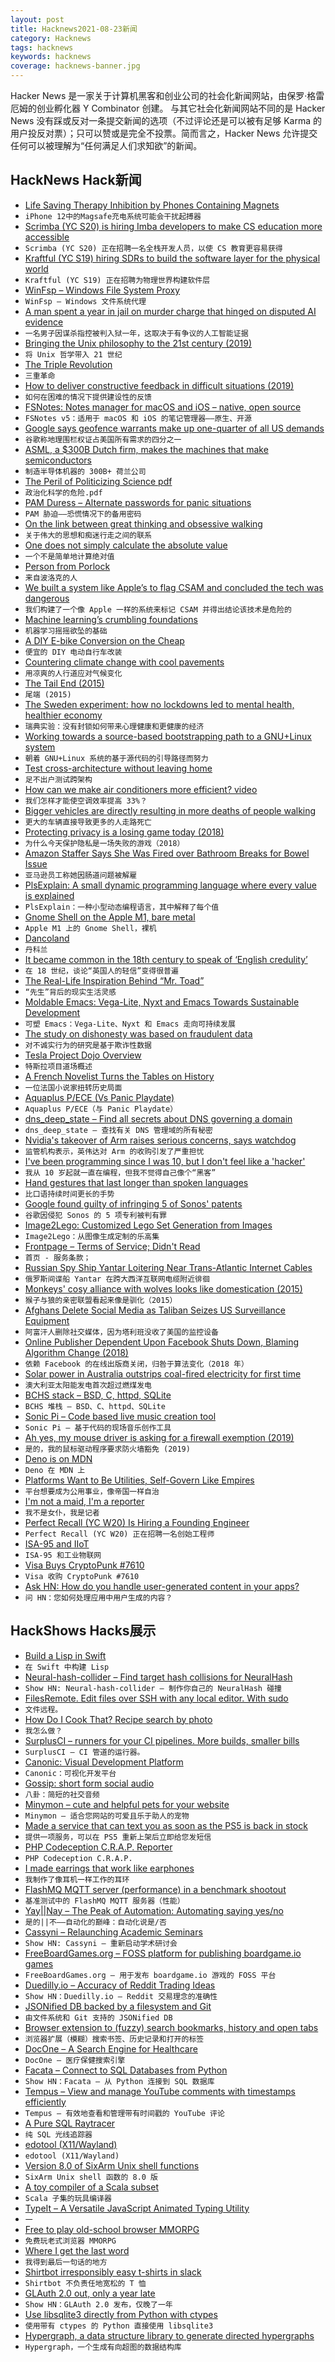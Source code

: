 ```yaml
---
layout: post
title: Hacknews2021-08-23新闻
category: Hacknews
tags: hacknews
keywords: hacknews
coverage: hacknews-banner.jpg
---
```


Hacker News 是一家关于计算机黑客和创业公司的社会化新闻网站，由保罗·格雷厄姆的创业孵化器 Y Combinator 创建。
与其它社会化新闻网站不同的是 Hacker News 没有踩或反对一条提交新闻的选项（不过评论还是可以被有足够 Karma 的用户投反对票）；只可以赞或是完全不投票。简而言之，Hacker News 允许提交任何可以被理解为“任何满足人们求知欲”的新闻。

## HackNews Hack新闻


- [Life Saving Therapy Inhibition by Phones Containing Magnets](https://bhrs.com/important-life-saving-therapy-inhibition-by-phones-containing-magnets/)
- `iPhone 12中的Magsafe充电系统可能会干扰起搏器`
- [Scrimba (YC S20) is hiring Imba developers to make CS education more accessible](https://jobs.scrimba.com)
- `Scrimba (YC S20) 正在招聘一名全栈开发人员，以使 CS 教育更容易获得`
- [Kraftful (YC S19) hiring SDRs to build the software layer for the physical world](https://www.kraftful.com/team)
- `Kraftful (YC S19) 正在招聘为物理世界构建软件层`
- [WinFsp – Windows File System Proxy](https://github.com/billziss-gh/winfsp)
- `WinFsp – Windows 文件系统代理`
- [A man spent a year in jail on murder charge that hinged on disputed AI evidence](https://www.theregister.com/2021/08/22/in_brief_ai/)
- `一名男子因谋杀指控被判入狱一年，这取决于有争议的人工智能证据`
- [Bringing the Unix philosophy to the 21st century (2019)](https://blog.kellybrazil.com/2019/11/26/bringing-the-unix-philosophy-to-the-21st-century/)
- `将 Unix 哲学带入 21 世纪`
- [The Triple Revolution](https://en.wikipedia.org/wiki/The_Triple_Revolution)
- `三重革命`
- [How to deliver constructive feedback in difficult situations (2019)](https://productivityhub.org/2019/04/19/how-to-deliver-constructive-feedback-in-difficult-situations/)
- `如何在困难的情况下提供建设性的反馈`
- [FSNotes: Notes manager for macOS and iOS – native, open source](https://fsnot.es/)
- `FSNotes v5：适用于 macOS 和 iOS 的笔记管理器——原生、开源`
- [Google says geofence warrants make up one-quarter of all US demands](https://techcrunch.com/2021/08/19/google-geofence-warrants/)
- `谷歌称地理围栏权证占美国所有需求的四分之一`
- [ASML, a $300B Dutch firm, makes the machines that make semiconductors](https://twitter.com/trungtphan/status/1429464889307762688)
- `制造半导体机器的 300B+ 荷兰公司`
- [The Peril of Politicizing Science pdf](http://iopenshell.usc.edu/pubs/pdf/jpcl_opinion_2021.pdf)
- `政治化科学的危险.pdf`
- [PAM Duress – Alternate passwords for panic situations](https://github.com/nuvious/pam-duress)
- `PAM 胁迫——恐慌情况下的备用密码`
- [On the link between great thinking and obsessive walking](https://lithub.com/on-the-link-between-great-thinking-and-obsessive-walking/)
- `关于伟大的思想和痴迷行走之间的联系`
- [One does not simply calculate the absolute value](https://habr.com/en/post/574082/)
- `一个不是简单地计算绝对值`
- [Person from Porlock](https://en.wikipedia.org/wiki/Person_from_Porlock)
- `来自波洛克的人`
- [We built a system like Apple’s to flag CSAM and concluded the tech was dangerous](https://www.washingtonpost.com/opinions/2021/08/19/apple-csam-abuse-encryption-security-privacy-dangerous/)
- `我们构建了一个像 Apple 一样的系统来标记 CSAM 并得出结论该技术是危险的`
- [Machine learning’s crumbling foundations](https://pluralistic.net/2021/08/19/failure-cascades/#dirty-data)
- `机器学习摇摇欲坠的基础`
- [A DIY E-bike Conversion on the Cheap](https://spectrum.ieee.org/a-diy-e-bike-conversion-on-the-cheap)
- `便宜的 DIY 电动自行车改装`
- [Countering climate change with cool pavements](https://news.mit.edu/2021/countering-climate-change-cool-pavements-0822)
- `用凉爽的人行道应对气候变化`
- [The Tail End (2015)](https://waitbutwhy.com/2015/12/the-tail-end.html)
- `尾端 (2015)`
- [The Sweden experiment: how no lockdowns led to mental health, healthier economy](https://www.telegraph.co.uk/world-news/2021/08/22/sweden-experiment-no-lockdowns-led-better-mental-health-healthier/)
- `瑞典实验：没有封锁如何带来心理健康和更健康的经济`
- [Working towards a source-based bootstrapping path to a GNU+Linux system](https://bootstrappable.org/projects/mes.html)
- `朝着 GNU+Linux 系统的基于源代码的引导路径而努力`
- [Test cross-architecture without leaving home](https://nullprogram.com/blog/2021/08/21/)
- `足不出户测试跨架构`
- [How can we make air conditioners more efficient? video](https://youtube.com/watch?v=2TFiL5BM3ss)
- `我们怎样才能使空调效率提高 33%？`
- [Bigger vehicles are directly resulting in more deaths of people walking](https://smartgrowthamerica.org/bigger-vehicles-are-directly-resulting-in-more-deaths-of-people-walking/)
- `更大的车辆直接导致更多的人走路死亡`
- [Protecting privacy is a losing game today (2018)](https://www.brookings.edu/research/why-protecting-privacy-is-a-losing-game-today-and-how-to-change-the-game/)
- `为什么今天保护隐私是一场失败的游戏（2018）`
- [Amazon Staffer Says She Was Fired over Bathroom Breaks for Bowel Issue](https://www.businessinsider.com/amazon-staffer-bathroom-breaks-irritable-bowel-syndrome-lawsuit-2021-8)
- `亚马逊员工称她因肠道问题被解雇`
- [PlsExplain: A small dynamic programming language where every value is explained](https://github.com/langjam/jam0001/tree/main/hope)
- `PlsExplain：一种小型动态编程语言，其中解释了每个值`
- [Gnome Shell on the Apple M1, bare metal](https://twitter.com/alyssarzg/status/1429579145827127296)
- `Apple M1 上的 Gnome Shell，裸机`
- [Dancoland](https://alexdanco.com/2021/08/21/dancoland/)
- `丹科兰`
- [It became common in the 18th century to speak of ‘English credulity’](https://www.spectator.co.uk/article/are-the-english-exceptionally-gullible-)
- `在 18 世纪，谈论“英国人的轻信”变得很普遍`
- [The Real-Life Inspiration Behind “Mr. Toad”](https://lithub.com/meet-the-real-life-inspiration-behind-mr-toad/)
- `“先生”背后的现实生活灵感`
- [Moldable Emacs: Vega-Lite, Nyxt and Emacs Towards Sustainable Development](https://ag91.github.io/blog/2021/08/22/moldable-emacs-vega-lite-nyxt-and-emacs-towards-sustainable-development/)
- `可塑 Emacs：Vega-Lite、Nyxt 和 Emacs 走向可持续发展`
- [The study on dishonesty was based on fraudulent data](https://www.economist.com/graphic-detail/2021/08/20/a-study-on-dishonesty-was-based-on-fraudulent-data)
- `对不诚实行为的研究是基于欺诈性数据`
- [Tesla Project Dojo Overview](https://perspectives.mvdirona.com/2021/08/tesla-project-dojo-overview/)
- `特斯拉项目道场概述`
- [A French Novelist Turns the Tables on History](https://www.nytimes.com/2021/08/18/books/laurent-binet-civilizations.html)
- `一位法国小说家扭转历史局面`
- [Aquaplus P/ECE (Vs Panic Playdate)](https://blog.gingerbeardman.com/2021/08/19/aquaplus-piece-vs-panic-playdate/)
- `Aquaplus P/ECE（与 Panic Playdate）`
- [dns_deep_state – Find all secrets about DNS governing a domain](https://github.com/lelutin/dns_deep_state)
- `dns_deep_state – 查找有关 DNS 管理域的所有秘密`
- [Nvidia's takeover of Arm raises serious concerns, says watchdog](https://www.bbc.com/news/business-58284204.html)
- `监管机构表示，英伟达对 Arm 的收购引发了严重担忧`
- [I've been programming since I was 10, but I don't feel like a 'hacker'](https://lizdenys.com/journal/articles/i-do-not-feel-like-a-hacker.html)
- `我从 10 岁起就一直在编程，但我不觉得自己像个“黑客”`
- [Hand gestures that last longer than spoken languages](https://www.bbc.com/future/article/20210818-the-hand-gestures-that-last-longer-than-spoken-languages)
- `比口语持续时间更长的手势`
- [Google found guilty of infringing 5 of Sonos' patents](https://www.phonearena.com/news/sonos-lawsuit-against-google-winning-could-get-google-home-smart-speakers-banned_id134397)
- `谷歌因侵犯 Sonos 的 5 项专利被判有罪`
- [Image2Lego: Customized Lego Set Generation from Images](https://arxiv.org/abs/2108.08477)
- `Image2Lego：从图像生成定制的乐高集`
- [Frontpage – Terms of Service; Didn't Read](https://tosdr.org/)
- `首页 - 服务条款；`
- [Russian Spy Ship Yantar Loitering Near Trans-Atlantic Internet Cables](https://www.navalnews.com/naval-news/2021/08/russian-spy-ship-yantar-loitering-near-trans-atlantic-internet-cables/)
- `俄罗斯间谍船 Yantar 在跨大西洋互联网电缆附近徘徊`
- [Monkeys' cosy alliance with wolves looks like domestication (2015)](https://www.newscientist.com/article/dn27675-monkeys-cosy-alliance-with-wolves-looks-like-domestication/)
- `猴子与狼的亲密联盟看起来像是驯化（2015）`
- [Afghans Delete Social Media as Taliban Seizes US Surveillance Equipment](https://www.theepochtimes.com/stranded-afghans-delete-social-media-as-taliban-seizes-us-surveillance-equipment_3958444.html)
- `阿富汗人删除社交媒体，因为塔利班没收了美国的监控设备`
- [Online Publisher Dependent Upon Facebook Shuts Down, Blaming Algorithm Change (2018)](https://daringfireball.net/linked/2018/02/28/littlethings)
- `依赖 Facebook 的在线出版商关闭，归咎于算法变化（2018 年）`
- [Solar power in Australia outstrips coal-fired electricity for first time](https://www.theguardian.com/australia-news/2021/aug/23/solar-power-in-australia-outstrips-coal-fired-electricity-for-first-time)
- `澳大利亚太阳能发电首次超过燃煤发电`
- [BCHS stack – BSD, C, httpd, SQLite](https://learnbchs.org/)
- `BCHS 堆栈 – BSD、C、httpd、SQLite`
- [Sonic Pi – Code based live music creation tool](https://github.com/sonic-pi-net/sonic-pi)
- `Sonic Pi – 基于代码的现场音乐创作工具`
- [Ah yes, my mouse driver is asking for a firewall exemption (2019)](https://twitter.com/Foone/status/1146135405793669121)
- `是的，我的鼠标驱动程序要求防火墙豁免 (2019)`
- [Deno is on MDN](https://deno.com/blog/deno-on-mdn)
- `Deno 在 MDN 上`
- [Platforms Want to Be Utilities, Self-Govern Like Empires](https://www.eff.org/deeplinks/2021/08/utilities-governed-empires)
- `平台想要成为公用事业，像帝国一样自治`
- [I'm not a maid, I'm a reporter](https://www.bbc.com/news/stories-58259503)
- `我不是女仆，我是记者`
- [Perfect Recall (YC W20) Is Hiring a Founding Engineer](https://www.ycombinator.com/companies/perfect-recall/jobs/kcrysro-founding-engineer)
- `Perfect Recall (YC W20) 正在招聘一名创始工程师`
- [ISA-95 and IIoT](https://blog.isa.org/isa-95-and-iiot-power-is-nothing-without-control)
- `ISA-95 和工业物联网`
- [Visa Buys CryptoPunk #7610](https://twitter.com/VisaNews/status/1429745230023208969)
- `Visa 收购 CryptoPunk #7610`
- [Ask HN: How do you handle user-generated content in your apps?](item?id=28274241)
- `问 HN：您如何处理应用中用户生成的内容？`


## HackShows Hacks展示

- [ Build a Lisp in Swift](https://github.com/codr7/swifties-repl)
- `在 Swift 中构建 Lisp`
- [ Neural-hash-collider – Find target hash collisions for NeuralHash](https://github.com/anishathalye/neural-hash-collider)
- `Show HN: Neural-hash-collider – 制作你自己的 NeuralHash 碰撞`
- [ FilesRemote. Edit files over SSH with any local editor. With sudo](https://github.com/allanrbo/filesremote)
- `文件远程。`
- [ How Do I Cook That? Recipe search by photo](https://share.streamlit.io/pinecone-io/playground/recipe_search_demo/src/server.py)
- `我怎么做？`
- [ SurplusCI – runners for your CI pipelines. More builds, smaller bills](https://surplusci.com)
- `SurplusCI – CI 管道的运行器。`
- [ Canonic: Visual Development Platform](https://www.canonic.dev/)
- `Canonic：可视化开发平台`
- [ Gossip: short form social audio](https://thegossip.app/download)
- `八卦：简短的社交音频`
- [ Minymon – cute and helpful pets for your website](https://www.minymon.com/)
- `Minymon – 适合您网站的可爱且乐于助人的宠物`
- [ Made a service that can text you as soon as the PS5 is back in stock](https://mailchi.mp/726dc8ac364f/ps5tracker)
- `提供一项服务，可以在 PS5 重新上架后立即给您发短信`
- [ PHP Codeception C.R.A.P. Reporter](https://github.com/nebbia-fitness/codecept-coverage-reporter)
- `PHP Codeception C.R.A.P.`
- [ I made earrings that work like earphones](https://tiktok.com/@peripherii)
- `我制作了像耳机一样工作的耳环`
- [ FlashMQ MQTT server (performance) in a benchmark shootout](https://www.youtube.com/watch?v=vZWLitdCkJQ)
- `基准测试中的 FlashMQ MQTT 服务器（性能）`
- [ Yay||Nay – The Peak of Automation: Automating saying yes/no](https://yay.ornay.net/)
- `是的||不——自动化的巅峰：自动化说是/否`
- [ Cassyni – Relaunching Academic Seminars](item?id=28246837)
- `Show HN: Cassyni – 重新启动学术研讨会`
- [ FreeBoardGames.org – FOSS platform for publishing boardgame.io games](item?id=28249468)
- `FreeBoardGames.org – 用于发布 boardgame.io 游戏的 FOSS 平台`
- [ Duedilly.io – Accuracy of Reddit Trading Ideas](http://duedilly.io/)
- `Show HN：Duedilly.io – Reddit 交易理念的准确性`
- [ JSONified DB backed by a filesystem and Git](https://git@github.com/i5ik/sirdb)
- `由文件系统和 Git 支持的 JSONified DB`
- [ Browser extension to (fuzzy) search bookmarks, history and open tabs](https://github.com/Fannon/search-bookmarks-history-and-tabs)
- `浏览器扩展（模糊）搜索书签、历史记录和打开的标签`
- [ DocOne – A Search Engine for Healthcare](https://docone.io)
- `DocOne – 医疗保健搜索引擎`
- [ Facata – Connect to SQL Databases from Python](https://github.com/tlocke/facata/)
- `Show HN：Facata – 从 Python 连接到 SQL 数据库`
- [ Tempus – View and manage YouTube comments with timestamps efficiently](item?id=28250898)
- `Tempus – 有效地查看和管理带有时间戳的 YouTube 评论`
- [ A Pure SQL Raytracer](https://github.com/chunky/sqlraytracer)
- `纯 SQL 光线追踪器`
- [ edotool (X11/Wayland)](item?id=28260008)
- `edotool (X11/Wayland)`
- [ Version 8.0 of SixArm Unix shell functions](https://github.com/sixarm/sixarm-unix-shell-functions)
- `SixArm Unix shell 函数的 8.0 版`
- [ A toy compiler of a Scala subset](https://mykolav.github.io/coollang-2020-fs/)
- `Scala 子集的玩具编译器`
- [ TypeIt – A Versatile JavaScript Animated Typing Utility](https://typeitjs.com)
- `一`
- [ Free to play old-school browser MMORPG](https://data.mo.ee/loader.html)
- `免费玩老式浏览器 MMORPG`
- [ Where I get the last word](https://nehachat.vercel.app/View)
- `我得到最后一句话的地方`
- [ Shirtbot irresponsibly easy t-shirts in slack](https://www.staycaffeinated.com/shirtbot/)
- `Shirtbot 不负责任地宽松的 T 恤`
- [ GLAuth 2.0 out, only a year late](https://glauth.github.io/)
- `Show HN：GLAuth 2.0 发布，仅晚了一年`
- [ Use libsqlite3 directly from Python with ctypes](https://gist.github.com/michalc/a3147997e21665896836e0f4157975cb)
- `使用带有 ctypes 的 Python 直接使用 libsqlite3`
- [ Hypergraph, a data structure library to generate directed hypergraphs](https://github.com/yamafaktory/hypergraph)
- `Hypergraph，一个生成有向超图的数据结构库`

